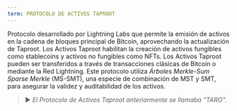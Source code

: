 ```yaml
---
term: PROTOCOLO DE ACTIVOS TAPROOT
---
```


Protocolo desarrollado por Lightning Labs que permite la emisión de activos en la cadena de bloques principal de Bitcoin, aprovechando la actualización de Taproot. Los Activos Taproot habilitan la creación de activos fungibles como stablecoins y activos no fungibles como NFTs. Los Activos Taproot pueden ser transferidos a través de transacciones clásicas de Bitcoin o mediante la Red Lightning. Este protocolo utiliza *Árboles Merkle-Sum Sparse Merkle* (MS-SMT), una especie de combinación de MST y SMT, para asegurar la validez y auditabilidad de los activos.

> ► *El Protocolo de Activos Taproot anteriormente se llamaba "TARO".*